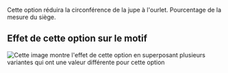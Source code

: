 Cette option réduira la circonférence de la jupe à l'ourlet. Pourcentage de la mesure du siège.

## Effet de cette option sur le motif

![Cette image montre l'effet de cette option en superposant plusieurs variantes qui ont une valeur différente pour cette option](penelope_hembonus_sample.svg "Effet de cette option sur le motif")
